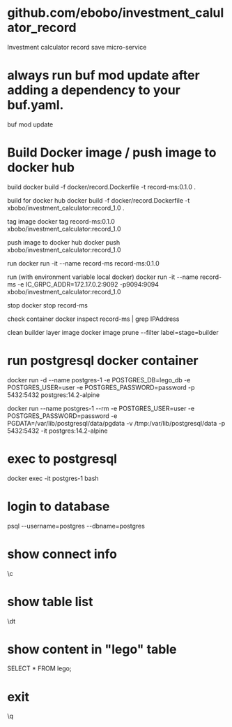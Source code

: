 # github.com/ebobo/investment_calulator_record

Investment calculator record save micro-service

# always run buf mod update after adding a dependency to your buf.yaml.

buf mod update

# Build Docker image / push image to docker hub

build
docker build -f docker/record.Dockerfile -t record-ms:0.1.0 .

build for docker hub
docker build -f docker/record.Dockerfile -t xbobo/investment_calculator:record_1.0 .

tag image
docker tag record-ms:0.1.0 xbobo/investment_calculator:record_1.0

push image to docker hub
docker push xbobo/investment_calculator:record_1.0

run
docker run -it --name record-ms record-ms:0.1.0

run (with environment variable local docker)
docker run -it --name record-ms -e IC_GRPC_ADDR=172.17.0.2:9092 -p9094:9094 xbobo/investment_calculator:record_1.0

stop
docker stop record-ms

check container
docker inspect record-ms | grep IPAddress

clean builder layer image
docker image prune --filter label=stage=builder

# run postgresql docker container

docker run -d --name postgres-1 -e POSTGRES_DB=lego_db -e POSTGRES_USER=user -e POSTGRES_PASSWORD=password -p 5432:5432 postgres:14.2-alpine

docker run --name postgres-1 --rm -e POSTGRES_USER=user -e POSTGRES_PASSWORD=password -e PGDATA=/var/lib/postgresql/data/pgdata -v /tmp:/var/lib/postgresql/data -p 5432:5432 -it postgres:14.2-alpine

# exec to postgresql

docker exec -it postgres-1 bash

# login to database

psql --username=postgres --dbname=postgres

# show connect info

\c

# show table list

\dt

# show content in "lego" table

SELECT \* FROM lego;

# exit

\q
